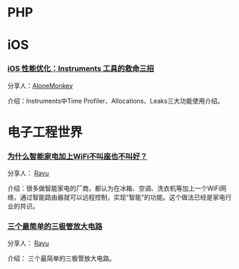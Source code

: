 # PHP


# iOS

### [iOS 性能优化：Instruments 工具的救命三招](https://blog.leancloud.cn/2835/)

分享人：[AloneMonkey](http://www.blogfshare.com)

介绍：Instruments中Time Profiler、Allocations、Leaks三大功能使用介绍。

# 电子工程世界

### [为什么智能家电加上WiFi不叫座也不叫好？](http://www.eet-cn.com/news/article/20160801134509?weixin= )

分享人： [Rayu](http://rayuu.com)

介绍：很多做智能家电的厂商，都认为在冰箱、空调、洗衣机等加上一个WiFi网络，通过智能路由器就可以远程控制，实现“智能”的功能。这个做法已经是家电行业的共识。

###  [三个最简单的三极管放大电路](http://mp.weixin.qq.com/s?__biz=MjM5MTIwMjY1Mg==&mid=401281377&idx=3&sn=4048ef1213c0b1488e8ab4be70559b82&scene=21#wechat_redirect)

分享人： [Rayu](http://rayuu.com)

介绍： 三个最简单的三极管放大电路。